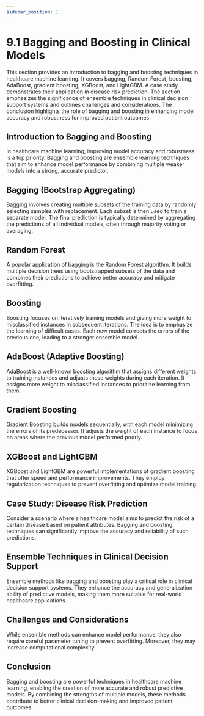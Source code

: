```yaml
---
sidebar_position: 1
---
```


# 9.1 Bagging and Boosting in Clinical Models

This section provides an introduction to bagging and boosting techniques in healthcare machine learning. It covers bagging, Random Forest, boosting, AdaBoost, gradient boosting, XGBoost, and LightGBM. A case study demonstrates their application in disease risk prediction. The section emphasizes the significance of ensemble techniques in clinical decision support systems and outlines challenges and considerations. The conclusion highlights the role of bagging and boosting in enhancing model accuracy and robustness for improved patient outcomes.

## Introduction to Bagging and Boosting

In healthcare machine learning, improving model accuracy and robustness is a top priority. Bagging and boosting are ensemble learning techniques that aim to enhance model performance by combining multiple weaker models into a strong, accurate predictor.

## Bagging (Bootstrap Aggregating)

Bagging involves creating multiple subsets of the training data by randomly selecting samples with replacement. Each subset is then used to train a separate model. The final prediction is typically determined by aggregating the predictions of all individual models, often through majority voting or averaging.

## Random Forest

A popular application of bagging is the Random Forest algorithm. It builds multiple decision trees using bootstrapped subsets of the data and combines their predictions to achieve better accuracy and mitigate overfitting.

## Boosting

Boosting focuses on iteratively training models and giving more weight to misclassified instances in subsequent iterations. The idea is to emphasize the learning of difficult cases. Each new model corrects the errors of the previous one, leading to a stronger ensemble model.

## AdaBoost (Adaptive Boosting)

AdaBoost is a well-known boosting algorithm that assigns different weights to training instances and adjusts these weights during each iteration. It assigns more weight to misclassified instances to prioritize learning from them.

## Gradient Boosting

Gradient Boosting builds models sequentially, with each model minimizing the errors of its predecessor. It adjusts the weight of each instance to focus on areas where the previous model performed poorly.

## XGBoost and LightGBM

XGBoost and LightGBM are powerful implementations of gradient boosting that offer speed and performance improvements. They employ regularization techniques to prevent overfitting and optimize model training.

## Case Study: Disease Risk Prediction

Consider a scenario where a healthcare model aims to predict the risk of a certain disease based on patient attributes. Bagging and boosting techniques can significantly improve the accuracy and reliability of such predictions.

## Ensemble Techniques in Clinical Decision Support

Ensemble methods like bagging and boosting play a critical role in clinical decision support systems. They enhance the accuracy and generalization ability of predictive models, making them more suitable for real-world healthcare applications.

## Challenges and Considerations

While ensemble methods can enhance model performance, they also require careful parameter tuning to prevent overfitting. Moreover, they may increase computational complexity.

## Conclusion

Bagging and boosting are powerful techniques in healthcare machine learning, enabling the creation of more accurate and robust predictive models. By combining the strengths of multiple models, these methods contribute to better clinical decision-making and improved patient outcomes.
